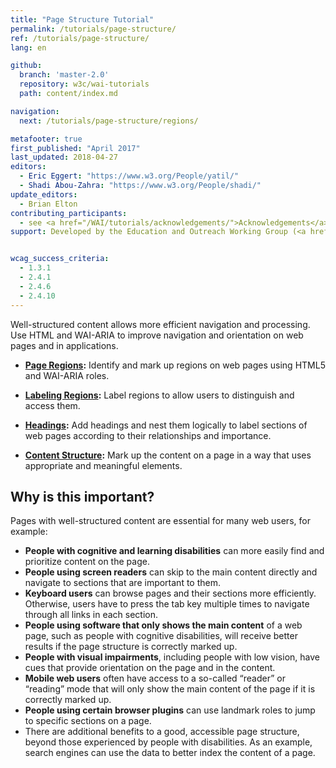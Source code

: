 ```yaml
---
title: "Page Structure Tutorial"
permalink: /tutorials/page-structure/
ref: /tutorials/page-structure/
lang: en

github:
  branch: 'master-2.0'
  repository: w3c/wai-tutorials
  path: content/index.md

navigation:
  next: /tutorials/page-structure/regions/

metafooter: true
first_published: "April 2017"
last_updated: 2018-04-27
editors:
  - Eric Eggert: "https://www.w3.org/People/yatil/"
  - Shadi Abou-Zahra: "https://www.w3.org/People/shadi/"
update_editors:
  - Brian Elton
contributing_participants:
  - see <a href="/WAI/tutorials/acknowledgements/">Acknowledgements</a>
support: Developed by the Education and Outreach Working Group (<a href="https://www.w3.org/groups/wg/eowg">EOWG</a>). Developed with support from the <a href="https://www.w3.org/WAI/ACT/">WAI-ACT project</a>, co-funded by the <strong>European Commission <abbr title="Information Society Technologies">IST</abbr> Programme</strong>.


wcag_success_criteria:
  - 1.3.1
  - 2.4.1
  - 2.4.6
  - 2.4.10
---
```


Well-structured content allows more efficient navigation and processing. Use HTML and WAI-ARIA to improve navigation and orientation on web pages and in applications.

* **[Page Regions](/tutorials/page-structure/regions/):** Identify and mark up regions on web pages using HTML5 and WAI-ARIA roles.

* **[Labeling Regions](/tutorials/page-structure/labels/):** Label regions to allow users to distinguish and access them.

* **[Headings](/tutorials/page-structure/headings/):** Add headings and nest them logically to label sections of web pages according to their relationships and importance.

* **[Content Structure](/tutorials/page-structure/content/):** Mark up the content on a page in a way that uses appropriate and meaningful elements.

## Why is this important?

Pages with well-structured content are essential for many web users, for example:

* **People with cognitive and learning disabilities** can more easily find and prioritize content on the page.
* **People using screen readers** can skip to the main content directly and navigate to sections that are important to them.
* **Keyboard users** can browse pages and their sections more efficiently. Otherwise, users have to press the tab key multiple times to navigate through all links in each section.
* **People using software that only shows the main content** of a web page, such as people with cognitive disabilities, will receive better results if the page structure is correctly marked up.
* **People with visual impairments**, including people with low vision, have cues that provide orientation on the page and in the content.
* **Mobile web users** often have access to a so-called “reader” or “reading” mode that will only show the main content of the page if it is correctly marked up.
* **People using certain browser plugins** can use landmark roles to jump to specific sections on a page.
* There are additional benefits to a good, accessible page structure, beyond those experienced by people with disabilities. As an example, search engines can use the data to better index the content of a page.
